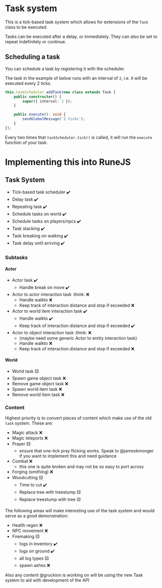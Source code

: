 # Task system

This is a tick-based task system which allows for extensions of the `Task` class to be executed.

Tasks can be executed after a delay, or immediately. They can also be set to repeat indefinitely or continue.

## Scheduling a task

You can schedule a task by registering it with the scheduler.

The task in the example of below runs with an interval of `2`, i.e. it will be executed every 2 ticks.

```ts
this.taskScheduler.addTask(new class extends Task {
    public constructor() {
        super({ interval: 2 });
    }

    public execute(): void {
        sendGlobalMessage('2 ticks');
    }
});
```

Every two times that `taskScheduler.tick()` is called, it will run the `execute` function of your task.

# Implementing this into RuneJS

## Task System

- Tick-based task scheduler :heavy_check_mark:
- Delay task :heavy_check_mark:
- Repeating task :heavy_check_mark:
- Schedule tasks on world :heavy_check_mark:
- Schedule tasks on players/npcs :heavy_check_mark:
- Task stacking :heavy_check_mark:
- Task breaking on walking :heavy_check_mark:
- Task delay until arriving :heavy_check_mark:

### Subtasks

#### Actor

- Actor task :heavy_check_mark:
    - Handle break on move :heavy_check_mark:
- Actor to actor interaction task :think: :x:
    - Handle walkto :x:
    - Keep track of interaction distance and stop if exceeded :x:
- Actor to world item interaction task :heavy_check_mark:
    - Handle walkto :heavy_check_mark:
    - Keep track of interaction distance and stop if exceeded :heavy_check_mark:
- Actor to object interaction task :think: :x:
    - (maybe need some generic Actor to entity interaction task)
    - Handle walkto :x:
    - Keep track of interaction distance and stop if exceeded :x:

#### World

- World task :yellow_square:
- Spawn game object task :x:
- Remove game object task :x:
- Spawn world item task :x:
- Remove world item task :x:

### Content

Highest priority is to convert pieces of content which make use of the old `task` system. These are:

- Magic attack :x:
- Magic teleports :x:
- Prayer :yellow_square:
    - ensure that one-tick pray flicking works. Speak to @jameskmonger if you want to implement this and need guidance
- Combat :x:
    - this one is quite broken and may not be so easy to port across
- Forging (smithing) :x:
- Woodcutting :yellow_square:
    - Time to cut :heavy_check_mark:
    - Replace tree with treestump :yellow_square:
    - Replace treestump with tree :yellow_square:

The following areas will make interesting use of the task system and would serve as a good demonstration:

- Health regen :x:
- NPC movement :x:
- Firemaking :yellow_square:
    - logs in inventory :heavy_check_mark:
    - logs on ground :heavy_check_mark:
    - all log types :yellow_square:
    - spawn ashes :x:

Also any content @gruckion is working on will be using the new Task system to aid with development of the API
